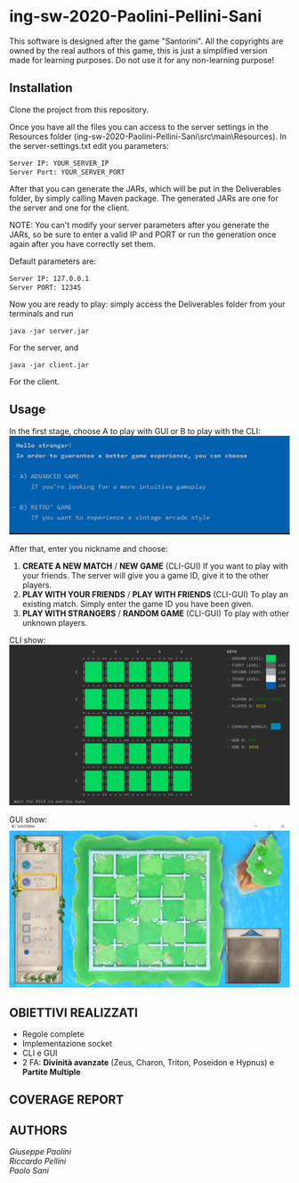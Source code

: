 # ing-sw-2020-Paolini-Pellini-Sani

This software is designed after the game "Santorini".
All the copyrights are owned by the real authors of this game, this is just a simplified version made for learning purposes.
Do not use it for any non-learning purpose!

## Installation

Clone the project from this repository.

Once you have all the files you can access to the server settings in the Resources folder (ing-sw-2020-Paolini-Pellini-Sani\src\main\Resources). In the server-settings.txt 
edit you parameters:
    
    Server IP: YOUR_SERVER_IP
    Server Port: YOUR_SERVER_PORT
   
After that you can generate the JARs, which will be put in the Deliverables folder, by simply calling Maven package.
The generated JARs are one for the server and one for the client.

NOTE: You can't modify your server parameters after you generate the JARs, so be sure to enter a valid IP and PORT or run the generation once again after you have correctly set them.

Default parameters are:
    
    Server IP: 127.0.0.1
    Server PORT: 12345

Now you are ready to play: simply access the Deliverables folder from your terminals and run
    
    java -jar server.jar
For the server, and

    java -jar client.jar 
    
For the client. 

## Usage

In the first stage, choose A to play with GUI or B to play with the CLI:
![image](https://github.com/PaoloSani/ing-sw-2020-Paolini-Pellini-Sani/blob/master/Deliverables/README_pics/Initial.PNG)
  
After that, enter you nickname and choose: 
1) **CREATE A NEW MATCH** / **NEW GAME** (CLI-GUI) If you want to play with your friends. The server will give you a game ID, give it to the other players.
2) **PLAY WITH YOUR FRIENDS** / **PLAY WITH FRIENDS** (CLI-GUI) To play an existing match. Simply enter the game ID you have been given.
3) **PLAY WITH STRANGERS** / **RANDOM GAME** (CLI-GUI) To play with other unknown players.

CLI show:
![image](https://github.com/PaoloSani/ing-sw-2020-Paolini-Pellini-Sani/blob/master/Deliverables/README_pics/CLI.png)

GUI show: 
![image](https://github.com/PaoloSani/ing-sw-2020-Paolini-Pellini-Sani/blob/master/Deliverables/README_pics/GUI.png)

## OBIETTIVI REALIZZATI
- Regole complete
- Implementazione socket
- CLI e GUI
- 2 FA: **Divinità avanzate** (Zeus, Charon, Triton, Poseidon e Hypnus) e **Partite Multiple**

## COVERAGE REPORT

## AUTHORS
_Giuseppe Paolini_  
_Riccardo Pellini_  
_Paolo Sani_  
